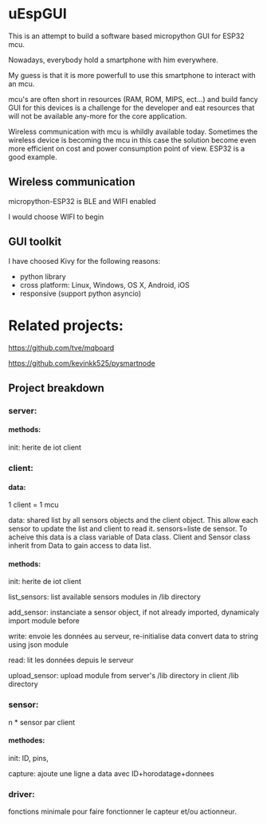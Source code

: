 # uEspGUI

This is an attempt to build a software based micropython GUI for ESP32 mcu.

Nowadays, everybody hold a smartphone with him everywhere.

My guess is that it is more powerfull to use this smartphone to interact with an mcu.

mcu's are often short in resources (RAM, ROM, MIPS, ect...) and build fancy GUI for this devices is a challenge for the developer and eat resources that will not be available any-more for the core application.

Wireless communication with mcu is whildly available today. Sometimes the wireless device is becoming the mcu in this case the solution become even more efficient on cost and power consumption point of view. ESP32 is a good example.

## Wireless communication
micropython-ESP32 is BLE and WIFI enabled

I would choose WIFI to begin



## GUI toolkit

I have choosed Kivy for the following reasons:
- python library
- cross platform: Linux, Windows, OS X, Android, iOS
- responsive (support python asyncio)

# Related projects:
https://github.com/tve/mqboard

https://github.com/kevinkk525/pysmartnode


## Project breakdown

### server:

#### methods:
init: herite de iot client





### client:
#### data:
1 client = 1 mcu

data: shared list by all sensors objects and the client object. This allow each sensor to update the list and client to read it. 
sensors=liste de sensor. To acheive this data is a class variable of Data class. Client and Sensor class inherit from Data to gain access to data list. 

#### methods:
init: herite de iot client


list_sensors: list available sensors modules in /lib directory

add_sensor: instanciate a sensor object, if not already imported, dynamicaly import module before 

write: envoie les données au serveur, re-initialise data
convert data to string using json module

read: lit les données depuis le serveur

upload_sensor: upload module from server's /lib directory in client /lib directory






### sensor:
n * sensor par client

#### methodes:
 init: ID, pins, 
 
 capture: ajoute une ligne a data avec ID+horodatage+donnees



### driver:
fonctions minimale pour faire fonctionner le capteur et/ou actionneur.

